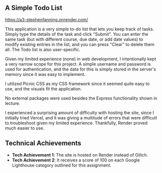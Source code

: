 ## A Simple Todo List

https://a3-stephenfanning.onrender.com/

This application is a very simple to-do list that lets you keep track of tasks. Simply type the details of the task and click "Submit". You can enter the same task (but with different course, due date, or add date values) to modify existing entries in the list, and you can press "Clear" to delete them all. The Todo list is also user-specific.

Given my limited experience (none) in web development, I intentionally kept a very narrow scope for this project. A simple username and password is used for authentication, and the data for this is simply stored in the server's memory since it was easy to implement.

I utilized Picnic CSS as my CSS framework since it seemed quite easy to use, and the visuals fit the application.

No external packages were used besides the Express functionality shown in lecture.

I experienced a surprising amount of difficulty with hosting the site, since I initially tried Vercel, and it was giving a multitude of errors that were difficult to troubleshoot given my limited experience. Thankfully, Render proved much easier to use.

## Technical Achievements
- **Tech Achievement 1**: The site is hosted on Render instead of Glitch.
- **Tech Achievement 2**: It receives a score of 100 on each Google Lighthouse category outlined for this assignment.